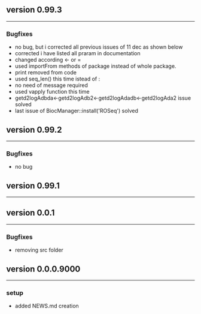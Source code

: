 ## version 0.99.3

---

### Bugfixes

- no bug, but i corrected all previous issues of 11 dec as shown below
- corrected i have listed all praram in documentation
- changed according <- or =
- used importFrom methods of package instead of whole package.
- print removed from code
- used seq_len() this time istead of :
- no need of message required 
- used vapply function this time
- getd2logAdbda<-getd2logAdb2<-getd2logAdadb<-getd2logAda2 issue solved
- last issue of BiocManager::install('ROSeq') solved

## version 0.99.2

---


### Bugfixes

- no bug


## version 0.99.1

---


## version 0.0.1

---


### Bugfixes

- removing src folder


## version 0.0.0.9000

---

### setup

- added NEWS.md creation

